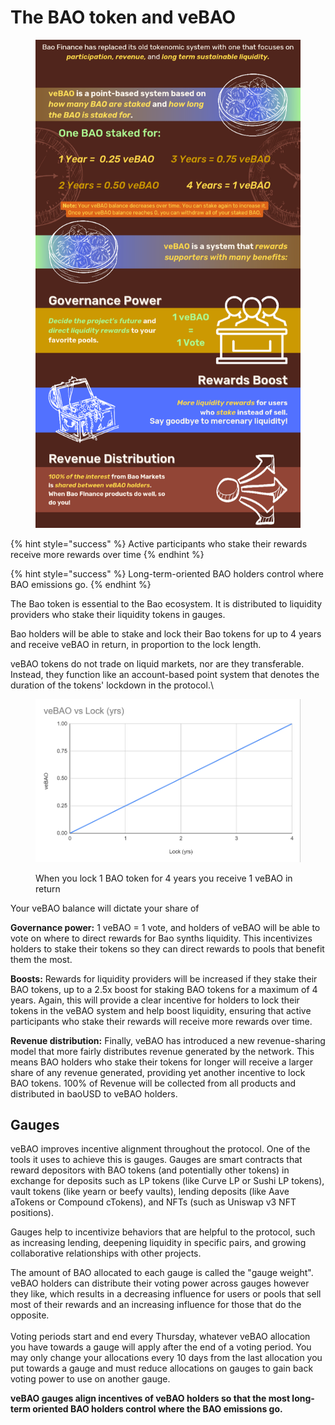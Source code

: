 # The BAO token and veBAO

<figure><img src="../.gitbook/assets/image.png" alt=""><figcaption></figcaption></figure>

{% hint style="success" %}
Active participants who stake their rewards receive more rewards over time
{% endhint %}

{% hint style="success" %}
Long-term-oriented BAO holders control where BAO emissions go.
{% endhint %}

The Bao token is essential to the Bao ecosystem. It is distributed to liquidity providers who stake their liquidity tokens in gauges.

Bao holders will be able to stake and lock their Bao tokens for up to 4 years and receive veBAO in return, in proportion to the lock length.&#x20;

veBAO tokens do not trade on liquid markets, nor are they transferable. Instead, they function like an account-based point system that denotes the duration of the tokens' lockdown in the protocol.\


<figure><img src="../.gitbook/assets/image (4).png" alt=""><figcaption><p>When you lock 1 BAO token for 4 years you receive 1 veBAO in return</p></figcaption></figure>

Your veBAO balance will dictate your share of

**Governance power:** 1 veBAO = 1 vote, and holders of veBAO will be able to vote on where to direct rewards for Bao synths liquidity. This incentivizes holders to stake their tokens so they can direct rewards to pools that benefit them the most.

**Boosts:** Rewards for liquidity providers will be increased if they stake their BAO tokens, up to a 2.5x boost for staking BAO tokens for a maximum of 4 years. Again, this will provide a clear incentive for holders to lock their tokens in the veBAO system and help boost liquidity, ensuring that active participants who stake their rewards will receive more rewards over time.

**Revenue distribution:** Finally, veBAO has introduced a new revenue-sharing model that more fairly distributes revenue generated by the network. This means BAO holders who stake their tokens for longer will receive a larger share of any revenue generated, providing yet another incentive to lock BAO tokens. 100% of Revenue will be collected from all products and distributed in baoUSD to veBAO holders.

## Gauges <a href="#9eb8" id="9eb8"></a>

veBAO improves incentive alignment throughout the protocol. One of the tools it uses to achieve this is gauges. Gauges are smart contracts that reward depositors with BAO tokens (and potentially other tokens) in exchange for deposits such as LP tokens (like Curve LP or Sushi LP tokens), vault tokens (like yearn or beefy vaults), lending deposits (like Aave aTokens or Compound cTokens), and NFTs (such as Uniswap v3 NFT positions).

Gauges help to incentivize behaviors that are helpful to the protocol, such as increasing lending, deepening liquidity in specific pairs, and growing collaborative relationships with other projects.

The amount of BAO allocated to each gauge is called the "gauge weight". veBAO holders can distribute their voting power across gauges however they like, which results in a decreasing influence for users or pools that sell most of their rewards and an increasing influence for those that do the opposite. \
\
Voting periods start and end every Thursday, whatever veBAO allocation you have towards a gauge will apply after the end of a voting period. You may only change your allocations every 10 days from the last allocation you put towards a gauge and must reduce allocations on gauges to gain back voting power to use on another gauge.

**veBAO gauges align incentives of veBAO holders so that the most long-term oriented BAO holders control where the BAO emissions go.**
